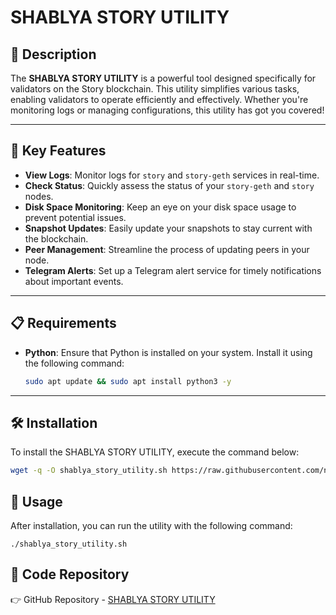 # SHABLYA STORY UTILITY

## 🌟 Description
The **SHABLYA STORY UTILITY** is a powerful tool designed specifically for validators on the Story blockchain. This utility simplifies various tasks, enabling validators to operate efficiently and effectively. Whether you're monitoring logs or managing configurations, this utility has got you covered!

---

## 🚀 Key Features

- **View Logs**: Monitor logs for `story` and `story-geth` services in real-time.
- **Check Status**: Quickly assess the status of your `story-geth` and `story` nodes.
- **Disk Space Monitoring**: Keep an eye on your disk space usage to prevent potential issues.
- **Snapshot Updates**: Easily update your snapshots to stay current with the blockchain.
- **Peer Management**: Streamline the process of updating peers in your node.
- **Telegram Alerts**: Set up a Telegram alert service for timely notifications about important events.

---

## 📋 Requirements
- **Python**: Ensure that Python is installed on your system. Install it using the following command:

    ```bash
    sudo apt update && sudo apt install python3 -y
    ```

---

## 🛠️ Installation
To install the SHABLYA STORY UTILITY, execute the command below:

```bash
wget -q -O shablya_story_utility.sh https://raw.githubusercontent.com/nodesshablya/SHABLYA-STORY-UTILITY/refs/heads/main/shablya_story_utility.sh && sudo chmod +x shablya_story_utility.sh && ./shablya_story_utility.sh
```

## 🔧 Usage
After installation, you can run the utility with the following command:

```
./shablya_story_utility.sh
```
## 📂 Code Repository
👉 GitHub Repository - [SHABLYA STORY UTILITY](https://github.com/nodesshablya/SHABLYA-STORY-UTILITY)

